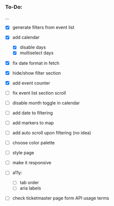 ### To-Do:

...
- [x] generate filters from event list
- [x] add calendar
   - [x] disable days
   - [x] multiselect days
- [x] fix date format in fetch
- [x] hide/show filter section
- [x] add event counter

- [ ] fix event list section scroll
- [ ] disable month toggle in calendar
- [ ] add date to filtering
- [ ] add markers to map
- [ ] add auto scroll upon filtering (no idea)
- [ ] choose color palette
- [ ] style page
- [ ] make it responsive
- [ ] a11y: 
   - [ ] tab order
   - [ ] aria labels
- [ ] check ticketmaster page form API usage terms
